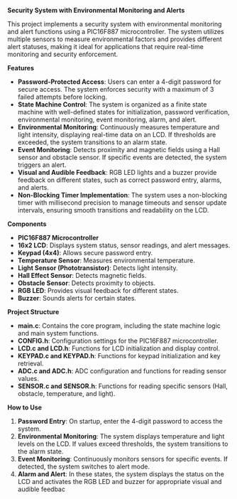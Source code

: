**Security System with Environmental Monitoring and Alerts**


﻿This project implements a security system with environmental monitoring and alert functions using a PIC16F887 microcontroller. The system utilizes multiple sensors to measure environmental factors and provides different alert statuses, making it ideal for applications that require real-time monitoring and security enforcement.

**Features**

- **Password-Protected Access**: Users can enter a 4-digit password for secure access. The system enforces security with a maximum of 3 failed attempts before locking.
- **State Machine Control**: The system is organized as a finite state machine with well-defined states for initialization, password verification, environmental monitoring, event monitoring, alarm, and alert.
- **Environmental Monitoring**: Continuously measures temperature and light intensity, displaying real-time data on an LCD. If thresholds are exceeded, the system transitions to an alarm state.
- **Event Monitoring**: Detects proximity and magnetic fields using a Hall sensor and obstacle sensor. If specific events are detected, the system triggers an alert.
- **Visual and Audible Feedback**: RGB LED lights and a buzzer provide feedback on different states, such as correct password entry, alarms, and alerts.
- **Non-Blocking Timer Implementation**: The system uses a non-blocking timer with millisecond precision to manage timeouts and sensor update intervals, ensuring smooth transitions and readability on the LCD.

**Components**

- **PIC16F887 Microcontroller**
- **16x2 LCD**: Displays system status, sensor readings, and alert messages.
- **Keypad (4x4)**: Allows secure password entry.
- **Temperature Sensor**: Measures environmental temperature.
- **Light Sensor (Phototransistor)**: Detects light intensity.
- **Hall Effect Sensor**: Detects magnetic fields.
- **Obstacle Sensor**: Detects proximity to objects.
- **RGB LED**: Provides visual feedback for different states.
- **Buzzer**: Sounds alerts for certain states.

**Project Structure**

- **main.c**: Contains the core program, including the state machine logic and main system functions.
- **CONFIG.h**: Configuration settings for the PIC16F887 microcontroller.
- **LCD.c and LCD.h**: Functions for LCD initialization and display control.
- **KEYPAD.c and KEYPAD.h**: Functions for keypad initialization and key retrieval.
- **ADC.c and ADC.h**: ADC configuration and functions for reading sensor values.
- **SENSOR.c and SENSOR.h**: Functions for reading specific sensors (Hall, obstacle, temperature, and light).

**How to Use**

1. **Password Entry**: On startup, enter the 4-digit password to access the system.
1. **Environmental Monitoring**: The system displays temperature and light levels on the LCD. If values exceed thresholds, the system transitions to the alarm state.
1. **Event Monitoring**: Continuously monitors sensors for specific events. If detected, the system switches to alert mode.
1. **Alarm and Alert**: In these states, the system displays the status on the LCD and activates the RGB LED and buzzer for appropriate visual and audible feedbac

